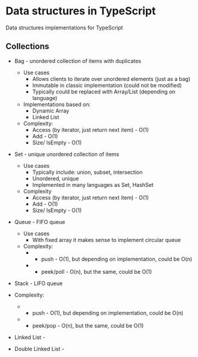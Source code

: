 # Data structures in TypeScript

Data structures implementations for TypeScript

## Collections

* Bag - unordered collection of items with duplicates
  * Use cases
    * Allows clients to iterate over unordered elements (just as a bag)
    * Immutable in classic implementation (could not be modified)
    * Typically could be replaced with Array/List (depending on language)
  * Implementations based on: 
    * Dynamic Array
    * Linked List
  * Complexity:
    * Access (by iterator, just return next item) - O(1)
    * Add - O(1)
    * Size/ IsEmpty - O(1)


* Set - unique unordered collection of items
  * Use cases
    * Typically include: union, subset, intersection
    * Unordered, unique
    * Implemented in many languages as Set, HashSet
  * Complexity
    * Access (by iterator, just return next item) - O(1)
    * Add - O(1)
    * Size/ IsEmpty - O(1)


* Queue - FIFO queue
  * Use cases
    * With fixed array it makes sense to implement circular queue
  * Complexity:
    * - push - O(1), but depending on implementation, could be O(n)
    * - peek/poll - O(n), but the same, could be O(1)

* Stack - LIFO queue
 * Complexity:
    * - push - O(1), but depending on implementation, could be O(n)
    * - peek/pop - O(n), but the same, could be O(1)

* Linked List -
* Double Linked List -


